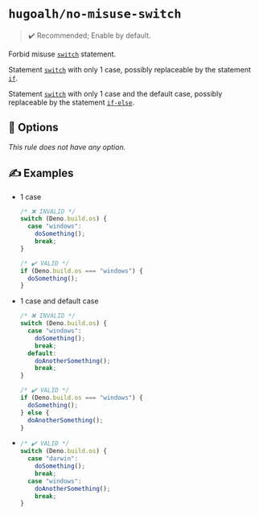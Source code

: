 # `hugoalh/no-misuse-switch`

> ✔️ Recommended; Enable by default.

Forbid misuse [`switch`][ecmascript-switch] statement.

Statement [`switch`][ecmascript-switch] with only 1 case, possibly replaceable by the statement [`if`][ecmascript-if].

Statement [`switch`][ecmascript-switch] with only 1 case and the default case, possibly replaceable by the statement [`if-else`][ecmascript-if].

## 🔧 Options

*This rule does not have any option.*

## ✍️ Examples

- 1 case
  ```ts
  /* ❌ INVALID */
  switch (Deno.build.os) {
    case "windows":
      doSomething();
      break;
  }

  /* ✔️ VALID */
  if (Deno.build.os === "windows") {
    doSomething();
  }
  ```
- 1 case and default case
  ```ts
  /* ❌ INVALID */
  switch (Deno.build.os) {
    case "windows":
      doSomething();
      break;
    default:
      doAnotherSomething();
      break;
  }

  /* ✔️ VALID */
  if (Deno.build.os === "windows") {
    doSomething();
  } else {
    doAnotherSomething();
  }
  ```
- ```ts
  /* ✔️ VALID */
  switch (Deno.build.os) {
    case "darwin":
      doSomething();
      break;
    case "windows":
      doAnotherSomething();
      break;
  }
  ```

[ecmascript-if]: https://developer.mozilla.org/en-US/docs/Web/JavaScript/Reference/Statements/if...else
[ecmascript-switch]: https://developer.mozilla.org/en-US/docs/Web/JavaScript/Reference/Statements/switch
